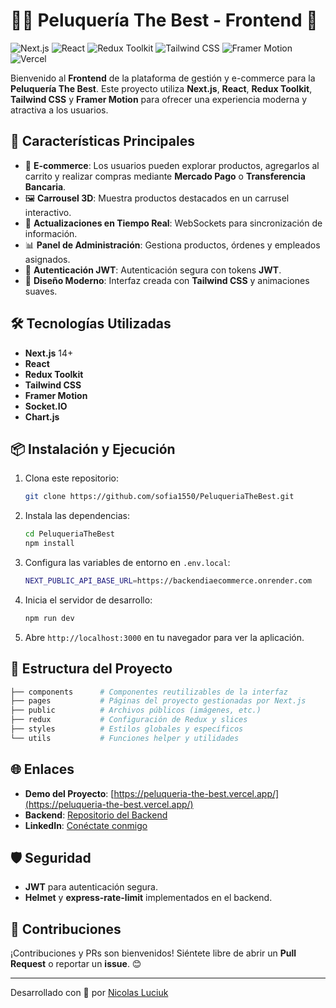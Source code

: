 # 💇‍♀️ Peluquería The Best - Frontend 💅

![Next.js](https://img.shields.io/badge/Next.js-14.2.10-blue) 
![React](https://img.shields.io/badge/React-18.0-blue) 
![Redux Toolkit](https://img.shields.io/badge/Redux%20Toolkit-%5E2.2.7-purple) 
![Tailwind CSS](https://img.shields.io/badge/Tailwind%20CSS-%5E3.4.1-lightblue)
![Framer Motion](https://img.shields.io/badge/Framer%20Motion-%5E11.5.4-red) 
![Vercel](https://img.shields.io/badge/Deployed%20on-Vercel-black)

Bienvenido al **Frontend** de la plataforma de gestión y e-commerce para la **Peluquería The Best**. Este proyecto utiliza **Next.js**, **React**, **Redux Toolkit**, **Tailwind CSS** y **Framer Motion** para ofrecer una experiencia moderna y atractiva a los usuarios.

## 🌟 **Características Principales**

- 🛒 **E-commerce**: Los usuarios pueden explorar productos, agregarlos al carrito y realizar compras mediante **Mercado Pago** o **Transferencia Bancaria**.
- 🖼️ **Carrousel 3D**: Muestra productos destacados en un carrusel interactivo.
- 🔄 **Actualizaciones en Tiempo Real**: WebSockets para sincronización de información.
- 📊 **Panel de Administración**: Gestiona productos, órdenes y empleados asignados.
- 🔐 **Autenticación JWT**: Autenticación segura con tokens **JWT**.
- 💅 **Diseño Moderno**: Interfaz creada con **Tailwind CSS** y animaciones suaves.

## 🛠️ **Tecnologías Utilizadas**

- **Next.js** 14+
- **React**
- **Redux Toolkit**
- **Tailwind CSS**
- **Framer Motion**
- **Socket.IO**
- **Chart.js**

## 📦 **Instalación y Ejecución**

1. Clona este repositorio:
   ```bash
   git clone https://github.com/sofia1550/PeluqueriaTheBest.git
   ```

2. Instala las dependencias:
   ```bash
   cd PeluqueriaTheBest
   npm install
   ```

3. Configura las variables de entorno en `.env.local`:
   ```bash
   NEXT_PUBLIC_API_BASE_URL=https://backendiaecommerce.onrender.com
   ```

4. Inicia el servidor de desarrollo:
   ```bash
   npm run dev
   ```

5. Abre `http://localhost:3000` en tu navegador para ver la aplicación.

## 📂 **Estructura del Proyecto**

```bash
├── components      # Componentes reutilizables de la interfaz
├── pages           # Páginas del proyecto gestionadas por Next.js
├── public          # Archivos públicos (imágenes, etc.)
├── redux           # Configuración de Redux y slices
├── styles          # Estilos globales y específicos
└── utils           # Funciones helper y utilidades
```

## 🌐 **Enlaces**

- **Demo del Proyecto**: [https://peluqueria-the-best.vercel.app/](https://peluqueria-the-best.vercel.app/)
- **Backend**: [Repositorio del Backend](https://github.com/sofia1550/backendIAEcommerce)
- **LinkedIn**: [Conéctate conmigo](https://www.linkedin.com/in/sofia1550/)

## 🛡️ **Seguridad**

- **JWT** para autenticación segura.
- **Helmet** y **express-rate-limit** implementados en el backend.

## 🤝 **Contribuciones**

¡Contribuciones y PRs son bienvenidos! Siéntete libre de abrir un **Pull Request** o reportar un **issue**. 😊

---

Desarrollado con 💖 por [Nicolas Luciuk](https://www.linkedin.com/in/nicolas-luciuk/)
